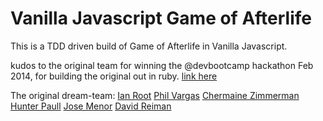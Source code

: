 Vanilla Javascript Game of Afterlife
====================


This is a TDD driven build of Game of Afterlife in Vanilla Javascript.

kudos to the original team for winning the @devbootcamp hackathon Feb 2014, for building the original out in ruby.
[link here](https://github.com/ianaroot/game_of_afterlife)

The original dream-team:
[Ian Root](https://github.com/ianaroot)
[Phil Vargas](https://github.com/philvargas)
[Chermaine Zimmerman](https://github.com/c14jcdj)
[Hunter Paull](https://github.com/hpchess)
[Jose Menor](https://github.com/menor)
[David Reiman](https://github.com/elreimundo)

